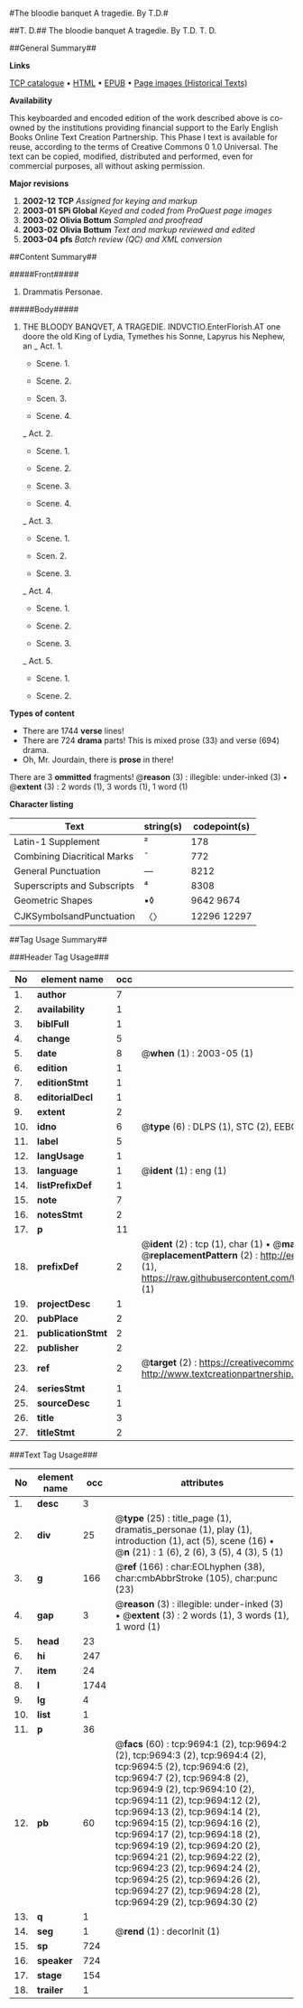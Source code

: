 #The bloodie banquet A tragedie. By T.D.#

##T. D.##
The bloodie banquet A tragedie. By T.D.
T. D.

##General Summary##

**Links**

[TCP catalogue](http://www.ota.ox.ac.uk/tcp/)  • 
[HTML](http://tei.it.ox.ac.uk/tcp/Texts-HTML/free/A19/A19755.html)  • 
[EPUB](http://tei.it.ox.ac.uk/tcp/Texts-EPUB/free/A19/A19755.epub) • 
[Page images (Historical Texts)](https://data.historicaltexts.jisc.ac.uk/view?pubId=eebo-99844848e&pageId=eebo-99844848e-9694-1)

**Availability**

This keyboarded and encoded edition of the
	       work described above is co-owned by the institutions
	       providing financial support to the Early English Books
	       Online Text Creation Partnership. This Phase I text is
	       available for reuse, according to the terms of Creative
	       Commons 0 1.0 Universal. The text can be copied,
	       modified, distributed and performed, even for
	       commercial purposes, all without asking permission.

**Major revisions**

1. __2002-12__ __TCP__ *Assigned for keying and markup*
1. __2003-01__ __SPi Global__ *Keyed and coded from ProQuest page images*
1. __2003-02__ __Olivia Bottum__ *Sampled and proofread*
1. __2003-02__ __Olivia Bottum__ *Text and markup reviewed and edited*
1. __2003-04__ __pfs__ *Batch review (QC) and XML conversion*

##Content Summary##

#####Front#####

1. Drammatis Personae.

#####Body#####

1. THE BLOODY BANQVET, A TRAGEDIE.
INDVCTIO.EnterFlorish.AT one doore the old King of Lydia, Tymethes his Sonne, Lapyrus his Nephew, an
    _ Act. 1.

      * Scene. 1.

      * Scene. 2.

      * Scen. 3.

      * Scene. 4.

    _ Act. 2.

      * Scene. 1.

      * Scene. 2.

      * Scene. 3.

      * Scene. 4.

    _ Act. 3.

      * Scene. 1.

      * Scen. 2.

      * Scene. 3.

    _ Act. 4.

      * Scene. 1.

      * Scene. 2.

      * Scene. 3.

    _ Act. 5.

      * Scene. 1.

      * Scene. 2.

**Types of content**

  * There are 1744 **verse** lines!
  * There are 724 **drama** parts! This is mixed prose (33) and verse (694) drama.
  * Oh, Mr. Jourdain, there is **prose** in there!

There are 3 **ommitted** fragments! 
 @__reason__ (3) : illegible: under-inked (3)  •  @__extent__ (3) : 2 words (1), 3 words (1), 1 word (1)

**Character listing**


|Text|string(s)|codepoint(s)|
|---|---|---|
|Latin-1 Supplement|²|178|
|Combining             Diacritical Marks|̄|772|
|General Punctuation|—|8212|
|Superscripts             and Subscripts|⁴|8308|
|Geometric Shapes|▪◊|9642 9674|
|CJKSymbolsandPunctuation|〈〉|12296 12297|

##Tag Usage Summary##

###Header Tag Usage###

|No|element name|occ|attributes|
|---|---|---|---|
|1.|__author__|7||
|2.|__availability__|1||
|3.|__biblFull__|1||
|4.|__change__|5||
|5.|__date__|8| @__when__ (1) : 2003-05 (1)|
|6.|__edition__|1||
|7.|__editionStmt__|1||
|8.|__editorialDecl__|1||
|9.|__extent__|2||
|10.|__idno__|6| @__type__ (6) : DLPS (1), STC (2), EEBO-CITATION (1), PROQUEST (1), VID (1)|
|11.|__label__|5||
|12.|__langUsage__|1||
|13.|__language__|1| @__ident__ (1) : eng (1)|
|14.|__listPrefixDef__|1||
|15.|__note__|7||
|16.|__notesStmt__|2||
|17.|__p__|11||
|18.|__prefixDef__|2| @__ident__ (2) : tcp (1), char (1)  •  @__matchPattern__ (2) : ([0-9\-]+):([0-9IVX]+) (1), (.+) (1)  •  @__replacementPattern__ (2) : http://eebo.chadwyck.com/downloadtiff?vid=$1&page=$2 (1), https://raw.githubusercontent.com/textcreationpartnership/Texts/master/tcpchars.xml#$1 (1)|
|19.|__projectDesc__|1||
|20.|__pubPlace__|2||
|21.|__publicationStmt__|2||
|22.|__publisher__|2||
|23.|__ref__|2| @__target__ (2) : https://creativecommons.org/publicdomain/zero/1.0/ (1), http://www.textcreationpartnership.org/docs/. (1)|
|24.|__seriesStmt__|1||
|25.|__sourceDesc__|1||
|26.|__title__|3||
|27.|__titleStmt__|2||


###Text Tag Usage###

|No|element name|occ|attributes|
|---|---|---|---|
|1.|__desc__|3||
|2.|__div__|25| @__type__ (25) : title_page (1), dramatis_personae (1), play (1), introduction (1), act (5), scene (16)  •  @__n__ (21) : 1 (6), 2 (6), 3 (5), 4 (3), 5 (1)|
|3.|__g__|166| @__ref__ (166) : char:EOLhyphen (38), char:cmbAbbrStroke (105), char:punc (23)|
|4.|__gap__|3| @__reason__ (3) : illegible: under-inked (3)  •  @__extent__ (3) : 2 words (1), 3 words (1), 1 word (1)|
|5.|__head__|23||
|6.|__hi__|247||
|7.|__item__|24||
|8.|__l__|1744||
|9.|__lg__|4||
|10.|__list__|1||
|11.|__p__|36||
|12.|__pb__|60| @__facs__ (60) : tcp:9694:1 (2), tcp:9694:2 (2), tcp:9694:3 (2), tcp:9694:4 (2), tcp:9694:5 (2), tcp:9694:6 (2), tcp:9694:7 (2), tcp:9694:8 (2), tcp:9694:9 (2), tcp:9694:10 (2), tcp:9694:11 (2), tcp:9694:12 (2), tcp:9694:13 (2), tcp:9694:14 (2), tcp:9694:15 (2), tcp:9694:16 (2), tcp:9694:17 (2), tcp:9694:18 (2), tcp:9694:19 (2), tcp:9694:20 (2), tcp:9694:21 (2), tcp:9694:22 (2), tcp:9694:23 (2), tcp:9694:24 (2), tcp:9694:25 (2), tcp:9694:26 (2), tcp:9694:27 (2), tcp:9694:28 (2), tcp:9694:29 (2), tcp:9694:30 (2)|
|13.|__q__|1||
|14.|__seg__|1| @__rend__ (1) : decorInit (1)|
|15.|__sp__|724||
|16.|__speaker__|724||
|17.|__stage__|154||
|18.|__trailer__|1||
